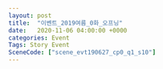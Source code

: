 ```yaml
---
layout: post
title:  "이벤트_2019여름_0화_오프닝"
date:   2020-11-06 04:00:00 +0000
categories: Event
Tags: Story Event
SceneCode: ["scene_evt190627_cp0_q1_s10"]
---
```

